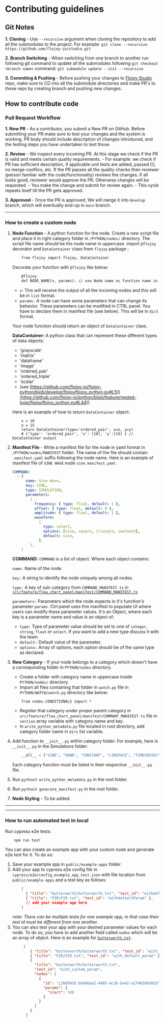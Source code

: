 # Contributing guidelines

## Git Notes
**1. Cloning** - Use `--recursive` argument when cloning the repository to add all the submodules to the project. For example: `git clone --recursive https://github.com/flojoy-io/studio.git`

**2. Branch Switching** - When switching from one branch to another run following git command to update all the submodules following `git checkout <branch name>` command:
    ```
        git submodule update --init --recursive
    ```
    
 **3. Commiting & Pushing** - Before pushing your changes to [Flojoy Studio](https://github.com/flojoy-io/studio) repo, make sure to CD into all the submodule directories and make PR's to these repo by creating branch and pushing new changes.

## How to contribute code

### Pull Request Workflow

**1. New PR** - As a contributor, you submit a New PR on GitHub. Before submitting your PR make sure to test your changes and the system is working. PR body should include description of changes introduced, and the testing steps you have undertaken to test those.

**2. Review** - We inspect
every incoming PR. At this stage we check if the PR is valid and meets certain quality
requirements. - For example: we check if PR has sufficient
description, if applicable unit tests are added, passed CI, no merge-conflics, etc. If the PR passes all the quality checks then reviewer (person familiar with the
code/functionality) reviews the changes. If all looks good, reviewer would approve the PR. Otherwise changes will be requested. - You make the change and
submit for review again. - This cycle repeats itself till the PR gets
approved.

**3. Approved** - Once the PR is approved, We will merge it into `develop` branch, which will eventually end-up in `main` branch.

---

### How to create a custom node

1.  **Node Function** - A python function for the node. Create a new script file and place it in right category folder in `/PYTHON/nodes/` directory. The script file name should be the node name in uppercase.
    import `@flojoy` decorator and `DataContainer` class from `flojoy` package :

    ```bash
        from flojoy import flojoy, DataContainer
    ```

    Decorate your function with `@flojoy` like below:
    ```bash
        @flojoy
        def NODE_NAME(v, params): // use Node name as function name in uppercase
    ```
    - `v`: This will receive the output of all the incoming nodes and this will be in `list` format.
    - `params:` A node can have some parameters that can change its behavior. These parameters can be modified in CTRL panel. You have to declare them in manifest file (see below). This will be in `dict` format.

    Your node function should return an object of `DataContainer` class.

    **DataContainer:** A python class that can represent these different types of data objects:

    - 'grayscale'
    - 'matrix'
    - 'dataframe'
    - 'image'
    - 'ordered_pair'
    - 'ordered_triple'
    - 'scalar'
    - (see [https://github.com/flojoy-io/flojoy-python/blob/develop/flojoy/flojoy_python.py#L51](https://github.com/flojoy-io/python/blob/feature/nested-loop/flojoy/flojoy_python.py#L44))

    Here is an example of how to return `DataContainer` object:

    ```code
        x = 10
        y = 15
        return DataContainer(type='ordered_pair', x=x, y=y)
        # {'type': 'ordered_pair', 'x': [10], 'y':[15] } // DataContainer output
    ```

2.  **Manifest File** - Write a manifest file for the node in yaml format in `/PYTHON/nodes/MANIFEST` folder. The name of the file should contain `.manifest.yaml` suffix following the node name. Here is an example of manifest file of `SINE WAVE` node `sine.manifest.yaml`.

    ```yaml
    COMMAND:
      - {
          name: Sine Wave,
          key: SINE,
          type: SIMULATION,
          parameters:
            {
              frequency: { type: float, default: 1 },
              offset: { type: float, default: 0 },
              amplitude: { type: float, default: 1 },
              waveform:
                {
                  type: select,
                  options: [sine, square, triangle, sawtooth],
                  default: sine,
                },
            },
        }
    ```

    **COMMAND:** `COMMAND` is a list of object. Where each object contains:
    
    `name:` Name of the node.
    
    `key:` A string to identify the node uniquely among all nodes.
    
    `type:` A key of sub-category from `COMMAND_MANIFEST.ts` in [`src/feature/flow_chart_panel/manifest/COMMAND_MANIFEST.ts`](https://github.com/flojoy-io/flojoy-desktop/blob/main/src/feature/flow_chart_panel/manifest/COMMANDS_MANIFEST.ts)
    
    `parameters:` Parameters which the node expects in it's function's parameter `params`. Ctrl panel uses this manifest to populate UI where users can modify these parameter values. It's an Object, where each key is a parameter name and value is an object of:
    - `type:` Type of parameter value should be set to one of `integer`, `string`, `float` or `select`. If you want to add a new type discuss it with the team.
    - `default:` Default value of the parameter.
    - `options:` Array of options, each option should be of the same type as declared.

3.  **New Category** - If your node belongs to a category which doesn't have a corresponding folder in `PYTHON/nodes` directory.

    - Create a folder with category name in uppercase inside `PYTHON/nodes/` directory.
    - Import all files containing that folder in `watch.py` file in `PYTHON/WATCH/watch.py` directory like below:

    ```code
        from nodes.CONDITIONALS import *
    ```

    - Register that category under proper parent category in `src/feature/flow_chart_panel/manifest/COMMANT_MANIFEST.ts` file in `section` array variable with category name and key.
    - In `write_python_metadata.py` file located in root directory, add category folder name in `dirs` list variable.

4.  Add function to `__init__.py` within category folder. For example, here is `__init__.py` in the Simulations folder:

    ```py
        __all__ = ["SINE", "RAND", "CONSTANT", "LINSPACE", "TIMESERIES"]
    ```
    Each category function must be listed in their respective `__init__.py` file.

5. Run `python3 write_python_metadata.py` in the root folder.

6. Run `python3 generate_manifest.py` in the root folder.

7. **Node Styling** - To be added.

---

---

### How to run automated test in local

Run cypress e2e tests:

```bash
    npm run test
```

You can also create an example app with your custom node and generate e2e test for it. To do so:
1. Save your example app in `public/example-apps` folder.
2. Add your app to cypress e2e config file in `cypress/e2e/config_example_app_test.json` with file location from `public/example-apps` and a test key as follows:
    ```json
        [
          { "title": "butterworth/butterworth.txt", "test_id": "withdefaultParam" },
          { "title": "FIR/FIR.txt", "test_id": "withdefaultParam" },
          // add your example app here
        ]
    ```
    *note: There can be multiple tests for one example app, in that case their test id must be different from one another.*
3. You can also test your app with your desired parameter values for each node. To do so, you have to add another field called `nodes` which will be an array of object. Here is an example for [`butterworth.txt`](./public/example-apps/butterworth/butterworth.txt):
    ```json
         [
            { "title": "butterworth/butterworth.txt", "test_id": "with_default_param" },
            { "title": "FIR/FIR.txt", "test_id": "with_default_param" },
            {
              "title": "butterworth/butterworth.txt",
              "test_id": "with_custom_param",
              "nodes": [
                {
                  "id": "LINSPACE-bdd46aa2-4485-4c36-be42-a1746599a92d", // id of the node to use custom parameter value
                  "params": {
                    "start": 300
                  }
                }
              ]
            }
          ]
      ```

